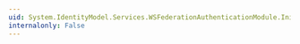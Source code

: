 ```yaml
---
uid: System.IdentityModel.Services.WSFederationAuthenticationModule.InitializePropertiesFromConfiguration
internalonly: False
---
```

